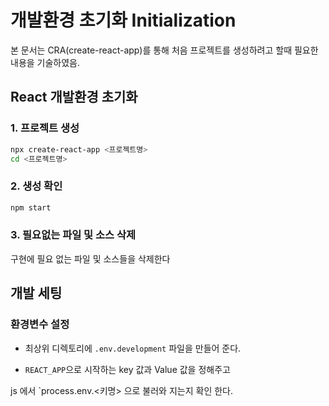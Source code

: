 # 개발환경 초기화 Initialization

본 문서는 CRA(create-react-app)를 통해 처음 프로젝트를 생성하려고 할때 필요한 내용을 기술하였음.

## React 개발환경 초기화

### 1. 프로젝트 생성

```bash
npx create-react-app <프로젝트명>
cd <프로젝트명>
```

### 2. 생성 확인

```bash
npm start
```

### 3. 필요없는 파일 및 소스 삭제

구현에 필요 없는 파일 및 소스들을 삭제한다

## 개발 세팅

### 환경변수 설정

- 최상위 디렉토리에 `.env.development` 파일을 만들어 준다.

- `REACT_APP`으로 시작하는 key 값과 Value 값을 정해주고

js 에서 `process.env.<키명> 으로 불러와 지는지 확인 한다.
